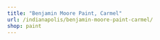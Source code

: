 ```yaml
---
title: "Benjamin Moore Paint, Carmel"
url: /indianapolis/benjamin-moore-paint-carmel/
shop: paint
---
```

